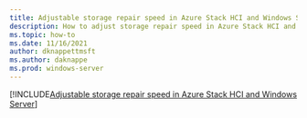 ```yaml
---
title: Adjustable storage repair speed in Azure Stack HCI and Windows Server
description: How to adjust storage repair speed in Azure Stack HCI and Windows Server clusters by using Windows Admin Center or PowerShell.
ms.topic: how-to
ms.date: 11/16/2021
author: dknappettmsft
ms.author: daknappe
ms.prod: windows-server
---
```


[!INCLUDE[Adjustable storage repair speed in Azure Stack HCI and Windows Server](~/../_azurestack/azure-stack/hci/manage/storage-repair-speed.md)]
